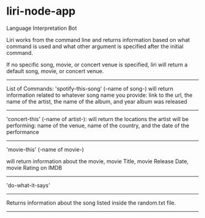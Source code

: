 # liri-node-app
Language Interpretation Bot

Liri works from the command line and returns information based on what command is used and what other argument is specified after the initial command. 

If no specific song, movie, or concert venue is specified, liri will return a default song, movie, or concert venue. 
**************************************
List of Commands:
'spotify-this-song' (-name of song-)
will return information related to whatever song name you provide:
link to the url,
the name of the artist,
the name of the album,
and year album was released
**************************************
'concert-this' (-name of artist-):
will return the locations the artist will be performing:
name of the venue,
name of the country,
and the date of the performance
**************************************
'movie-this' (-name of movie-)

will return information about the movie,
movie Title,
movie Release Date,
movie Rating on IMDB

**************************************
'do-what-it-says'

**************************************

Returns information about the song listed inside the random.txt file.

**************************************